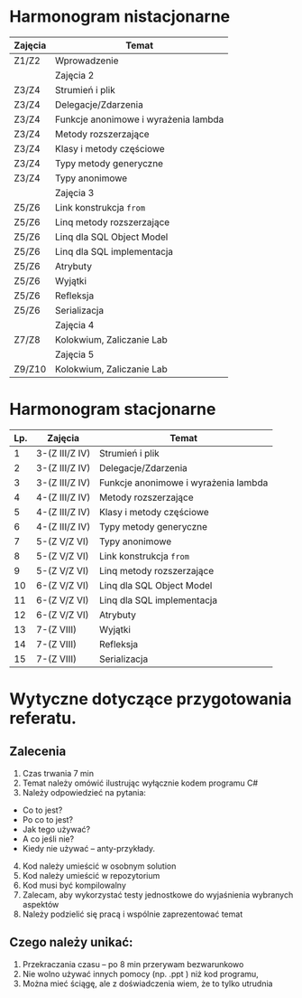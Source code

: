 ﻿# Harmonogram nistacjonarne

| Zajęcia  | Temat |
|----------|--------------------------------------|
|Z1/Z2  | Wprowadzenie|
| | Zajęcia 2 |
|Z3/Z4  | Strumień i plik |
|Z3/Z4  | Delegacje/Zdarzenia  |
|Z3/Z4  | Funkcje anonimowe i wyrażenia lambda |
|Z3/Z4  | Metody rozszerzające |
|Z3/Z4  | Klasy i metody częściowe |
|Z3/Z4  | Typy metody generyczne |
|Z3/Z4  | Typy anonimowe |
| |Zajęcia 3|
|Z5/Z6  | Link konstrukcja `from` |
|Z5/Z6  | Linq metody rozszerzające |
|Z5/Z6  | Linq dla SQL Object Model |
|Z5/Z6  | Linq dla SQL implementacja | 
|Z5/Z6  | Atrybuty |
|Z5/Z6  | Wyjątki |
|Z5/Z6  | Refleksja |
|Z5/Z6  | Serializacja |
| | Zajęcia 4|
|Z7/Z8  | Kolokwium, Zaliczanie Lab |
| | Zajęcia 5|
|Z9/Z10 | Kolokwium, Zaliczanie Lab |

# Harmonogram stacjonarne

| Lp.|Zajęcia| Temat |
|-|-----|--------------------------------------|
|1| 3-(Z III/Z IV)  | Strumień i plik                      |
|2| 3-(Z III/Z IV)  | Delegacje/Zdarzenia                  |
|3| 3-(Z III/Z IV)  | Funkcje anonimowe i wyrażenia lambda |
|4| 4-(Z III/Z IV)  | Metody rozszerzające |
|5| 4-(Z III/Z IV)  | Klasy i metody częściowe | 
|6| 4-(Z III/Z IV)  | Typy metody generyczne |
|7| 5-(Z V/Z VI)  | Typy anonimowe |
|8| 5-(Z V/Z VI)  | Link konstrukcja `from` |
|9| 5-(Z V/Z VI) | Linq metody rozszerzające |
|10| 6-(Z V/Z VI) | Linq dla SQL Object Model |
|11| 6-(Z V/Z VI) | Linq dla SQL implementacja | 
|12| 6-(Z V/Z VI) | Atrybuty |
|13| 7-(Z VIII) | Wyjątki |
|14| 7-(Z VIII) | Refleksja |
|15| 7-(Z VIII) | Serializacja |

# ﻿Wytyczne dotyczące przygotowania referatu.

## Zalecenia

1. Czas trwania 7 min
2. Temat należy omówić ilustrując wyłącznie kodem programu C#
3. Należy odpowiedzieć na pytania:
  * Co to jest?
  * Po co to jest?
  * Jak tego używać?
  * A co jeśli nie?
  * Kiedy nie używać – anty-przykłady.
4. Kod należy umieścić w osobnym solution
5. Kod należy umieścić w repozytorium
6. Kod musi być kompilowalny
7. Zalecam, aby wykorzystać testy jednostkowe do wyjaśnienia wybranych aspektów
8. Należy podzielić się pracą i wspólnie zaprezentować temat

## Czego należy unikać:

1. Przekraczania czasu – po 8 min przerywam bezwarunkowo
2. Nie wolno używać innych pomocy (np. .ppt ) niż kod programu,
3. Można mieć ściągę, ale z doświadczenia wiem, że to tylko utrudnia
